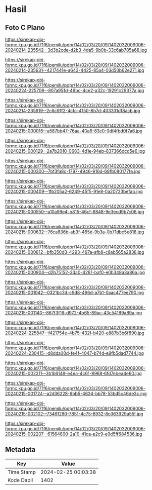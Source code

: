 # Hasil

## Foto C Plano

https://sirekap-obj-formc.kpu.go.id/71f6/pemilu/pdpr/14/02/03/20/09/1402032009006-20240214-235542--3d3b2cde-d2b3-4da5-9b0b-33c6ab785a68.jpg

https://sirekap-obj-formc.kpu.go.id/71f6/pemilu/pdpr/14/02/03/20/09/1402032009006-20240214-235631--4217441e-a643-4425-85a4-03d50b62e271.jpg

https://sirekap-obj-formc.kpu.go.id/71f6/pemilu/pdpr/14/02/03/20/09/1402032009006-20240224-225708--807a951d-46bc-4ce2-a32c-19291c29377a.jpg

https://sirekap-obj-formc.kpu.go.id/71f6/pemilu/pdpr/14/02/03/20/09/1402032009006-20240214-235919--2c6c91f2-4cfc-4150-8b7d-403331df8acb.jpg

https://sirekap-obj-formc.kpu.go.id/71f6/pemilu/pdpr/14/02/03/20/09/1402032009006-20240215-000016--a587bb47-76aa-40a6-83c0-0df4fbd0f7a6.jpg

https://sirekap-obj-formc.kpu.go.id/71f6/pemilu/pdpr/14/02/03/20/09/1402032009006-20240215-000129--2a7b2010-0683-4d1e-94eb-837366dcd5e6.jpg

https://sirekap-obj-formc.kpu.go.id/71f6/pemilu/pdpr/14/02/03/20/09/1402032009006-20240215-000300--7bf3fa8c-1797-4946-916d-68fb080177fe.jpg

https://sirekap-obj-formc.kpu.go.id/71f6/pemilu/pdpr/14/02/03/20/09/1402032009006-20240215-000409--1fb205a2-6249-45f5-91e8-0a20723befab.jpg

https://sirekap-obj-formc.kpu.go.id/71f6/pemilu/pdpr/14/02/03/20/09/1402032009006-20240215-000550--a10a99e4-b815-46cf-8848-9e3ecd9b7c08.jpg

https://sirekap-obj-formc.kpu.go.id/71f6/pemilu/pdpr/14/02/03/20/09/1402032009006-20240215-000632--76ca836b-ab3f-465d-9b3a-0b71dbc5e818.jpg

https://sirekap-obj-formc.kpu.go.id/71f6/pemilu/pdpr/14/02/03/20/09/1402032009006-20240215-000812--bfb350d3-4293-497a-afb8-c8ab565a2838.jpg

https://sirekap-obj-formc.kpu.go.id/71f6/pemilu/pdpr/14/02/03/20/09/1402032009006-20240215-000904--d2b75152-3da0-4281-baf0-e0b348a3a86a.jpg

https://sirekap-obj-formc.kpu.go.id/71f6/pemilu/pdpr/14/02/03/20/09/1402032009006-20240215-001042--0321bc3d-c9d8-496d-a7b1-0aac477ee790.jpg

https://sirekap-obj-formc.kpu.go.id/71f6/pemilu/pdpr/14/02/03/20/09/1402032009006-20240215-001140--867f3f16-d972-4b65-89ac-43c54189a89a.jpg

https://sirekap-obj-formc.kpu.go.id/71f6/pemilu/pdpr/14/02/03/20/09/1402032009006-20240224-225847--f421754e-4b75-432f-b420-e887b3b6f890.jpg

https://sirekap-obj-formc.kpu.go.id/71f6/pemilu/pdpr/14/02/03/20/09/1402032009006-20240224-230415--d8dda00d-fe4f-4047-b74d-e9fb5dad7744.jpg

https://sirekap-obj-formc.kpu.go.id/71f6/pemilu/pdpr/14/02/03/20/09/1402032009006-20240215-002311--3b1b6149-e4ea-4c61-8968-6fd7ebea4e60.jpg

https://sirekap-obj-formc.kpu.go.id/71f6/pemilu/pdpr/14/02/03/20/09/1402032009006-20240215-001724--a2d36228-6bb5-4634-bb78-53bd5c46de3c.jpg

https://sirekap-obj-formc.kpu.go.id/71f6/pemilu/pdpr/14/02/03/20/09/1402032009006-20240215-002102--73461260-7851-4c75-8932-8c063929a55f.jpg

https://sirekap-obj-formc.kpu.go.id/71f6/pemilu/pdpr/14/02/03/20/09/1402032009006-20240215-002207--61564800-2a10-41ca-a2c9-e0d5ff684536.jpg


## Metadata

| Key        | Value               |
| ---------- | ------------------- |
| Time Stamp | 2024-02-25 00:03:38 |
| Kode Dapil | 1402                |



